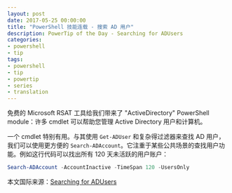 ```yaml
---
layout: post
date: 2017-05-25 00:00:00
title: "PowerShell 技能连载 - 搜索 AD 用户"
description: PowerTip of the Day - Searching for ADUsers
categories:
- powershell
- tip
tags:
- powershell
- tip
- powertip
- series
- translation
---
```

免费的 Microsoft RSAT 工具给我们带来了 "ActiveDirectory" PowerShell module：许多 cmdlet 可以帮助您管理 Active Directory 用户和计算机。

一个 cmdlet 特别有用。与其使用 `Get-ADUser` 和复杂得过滤器来查找 AD 用户，我们可以使用更方便的 `Search-ADAccount`。它注重于某些公共场景的查找用户功能。例如这行代码可以找出所有 120 天未活跃的用户账户：

```powershell
Search-ADAccount -AccountInactive -TimeSpan 120 -UsersOnly
```

<!--more-->
本文国际来源：[Searching for ADUsers](http://community.idera.com/powershell/powertips/b/tips/posts/searching-for-adusers)
